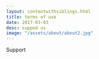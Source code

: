 ```yaml
---
layout: contentwithsiblings.html
title: terms of use
date: 2017-03-03
desc: suppod us
image: "/assets/about/about2.jpg"
---
```


 Support
